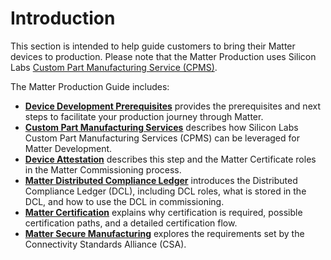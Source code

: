 # Introduction

This section is intended to help guide customers to bring their Matter devices to production. Please note that the Matter Production uses Silicon Labs [Custom Part Manufacturing Service (CPMS)](https://docs.silabs.com/iot-security/latest/iot-security-cpms/).


The Matter Production Guide includes:

- [**Device Development Prerequisites**](/matter/<docspace-docleaf-version>/matter-device-dev-prereqs) provides the prerequisites and next steps to facilitate your production journey through Matter.
- [**Custom Part Manufacturing Services**](/matter/<docspace-docleaf-version>/matter-using-cpms) describes how Silicon Labs Custom Part Manufacturing Services (CPMS) can be leveraged for Matter Development.
- [**Device Attestation**](/matter/<docspace-docleaf-version>/matter-device-attestation) describes this step and the Matter Certificate roles in the Matter Commissioning process.
- [**Matter Distributed Compliance Ledger**](/matter/<docspace-docleaf-version>/matter-dcl) introduces the Distributed Compliance Ledger (DCL), including DCL roles, what is stored in the DCL, and how to use the DCL in commissioning.
- [**Matter Certification**](/matter/<docspace-docleaf-version>/matter-certification) explains why certification is required, possible certification paths, and a detailed certification flow.
- [**Matter Secure Manufacturing**](/matter/<docspace-docleaf-version>/matter-secure-manufacturing) explores the requirements set by the Connectivity Standards Alliance (CSA).
